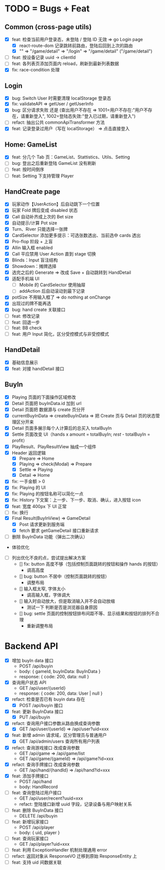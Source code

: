 # TODO = Bugs + Feat

## Common (cross-page utils)

- [x] feat: 检查当前用户登录态，未登陆 / 登陆 ID 无效 => go Login page
  - [x] react-route-dom 记录跳转前路由，登陆后回到上次的路由
  - [x] "" => "/game/detail" => "/login" => "/game/detail" ("/game/detail")
- [ ] feat: 按设备记录 uuid -> clientId
- [ ] feat: 各列表页添加页面内 reload，刷新到最新列表数据
- [x] fix: race-condition 处理

## Login

- [x] bug: Switch User 时需要清理 localStorage 登录态
- [x] fix: validateAPI => getUser / getUserInfo
- [x] bug: 区分请求失败 还是 (查出用户不存在 => 1001=用户不存在:"用户不存在，请重新登入", 1002=登陆态失效:"登入已过期，请重新登入")
- [ ] refact: 抽出公共 commonApiTransformer 方法
- [x] feat: 记录登录过用户（写在 localStorage） => 点击直接登入

## Home: GameList

- [x] feat: 分几个 Tab 页：GameList、Stattistics、Utils、Setting
- [ ] bug: 登出之后重新登陆 GameList 没有刷新
- [ ] feat: 按时间倒序
- [ ] feat: Setting 下支持管理 Player

## HandCreate page

- [x] 玩家动作【UserAction】后自动跳下一个位置
- [x] 玩家 Fold 牌后变成 disabled 状态
- [x] Call 自动补齐成上次的 Bet size
- [x] 自动提示/计算 Pot size
- [x] Turn、River 只能选择一张牌
- [x] CardSelector 添加更多提示：可选张数透出、当前选中 cards 透出
- [x] Pro-flop 阶段 + 上盲
- [x] Allin 输入框 enabled
- [x] Call 平应禁用 User Action 直到 stage 切换
- [x] Blinds：Input 盲注结构
- [x] Showdown：摊牌选择
- [x] 选完之后的 Generate => 改成 Save + 自动跳转到 HandDetail
- [x] 适配手机端 UI
  - [ ] Mobile 的 CardSelector 使用抽屉
  - [ ] addAction 后自动滚动到最下记录
- [x] potSize 不用输入框了 => do nothing at onChange
- [x] 出现过的牌不能再选
- [x] bug: hand create 关联接口
- [ ] feat: 修改记录
- [ ] feat: 回退一步
- [ ] feat: BB check
- [ ] feat: 用户 Input 简化，区分受控模式与非受控模式

## HandDetail

- [x] 基础信息展示
- [x] feat: 对接 handDetail 接口

## BuyIn

- [x] Playing 页面的下面操作区域修改
- [x] Detail 页面把 buyInData.id 加到 url
- [x] Detail 页面把 数据源与 create 页分开
- [x] currentBuyInData => createBuyInData => 把 Create 页与 Detail 页的状态管理区分开来
- [x] Detail 页面多展示每个人计算后的总买入 totalBuyIn
- [x] Settle 页面改变 UI（hands x amount = totalBuyIn; _rest_ - totalBuyIn = profit）
- [x] PlayResult、PlayResultView 抽成一个组件
- [x] Header 返回逻辑
  - [x] Prepare => Home
  - [x] Playing => check(Modal) => Prepare
  - [x] Settle => Playing
  - [x] Detail => Home
- [x] fix: 一手金额 > 0
- [x] fix: Playing 的 UI
- [x] fix: Playing 的按钮名称可以简化一点
- [x] fix: History 下文案：上一步、下一步、取消、确认，进入按钮 icon
- [x] feat: 宽度 400px 下 UI 正常
- [ ] fix: 换行
- [x] Final Result(BuyInView) => GameDetail
  - [x] Post 请求更新到服务端
  - [x] fetch 要求 getGameDetail 接口重新请求
- [ ] 删除 BuyInData 功能（弹出二次确认）

- 体验优化

- [ ] 列出优化不良的点，尝试提出解决方案
  - [] fix: button 高度不够（包括控制页面跳转的按钮和操作 hands 的按钮）
    - 调高高度
  - [] bug: button 不居中（控制页面跳转的按钮）
    - 调整布局
  - [] 输入框太窄, 字体太小
    - 调高输入框，字体调大
  - [] 输入时自动放大，但是取消输入并不会自动放缩
    - 测试一下 判断是否是浏览器自身原因
  - [] bug: settle 页面的控制按钮排布间距不等、显示结果和按钮的排列不合理
    - 重新调整布局

# Backend API

- [x] 增加 buyIn data 接口
  - POST /api/buyin
  - body: { gameId, buyInData: BuyInData }
  - response: { code: 200, data: null }
- [x] 查询用户状态 API
  - GET /api/user/{userId}
  - response: { code: 200, data: User | null }
- [x] refact: 检查是否已有 buyin data 存在
  - [x] POST /api/buyin 接口
- [x] feat: 更新 BuyInData 接口
  - [x] PUT /api/buyin
- [x] refact: 查询用户接口参数从路由换成查询参数
  - [x] GET /api/user/{userId} => /api/user?uid=xxx
- [x] feat: 新增 admin 请求域，区分管理员与普通用户
  - [x] GET /api/admin/users 查询所有用户列表
- [x] refact: 查询游戏接口 改成查询参数
  - GET /api/game => /api/game/list
  - GET /api/game/{gameId} => /api/game?id=xxx
- [x] refact: 查询手牌接口 改成查询参数
  - GET /api/hand/{handId} => /api/hand?id=xxx
- [x] feat: 添加手牌接口
  - POST /api/hand
  - body: HandRecord
- [ ] feat: 查询登陆过用户接口
  - GET /api/user/recent?uuid=xxx
  - refact: 登陆接口新增 uuid 字段，记录设备与用户映射关系
- [ ] feat: 删除 BuyInData 接口
  - DELETE /api/buyin
- [ ] feat: 新增玩家接口
  - POST /api/player
  - body: { uid, player }
- [ ] feat: 查询玩家接口
  - GET /api/player?uid=xxx
- [ ] feat: 利用 ExceptionHandler 机制处理通用 error
- [ ] refact: 返回对象从 ResponseVO 迁移到原始 ResponseEntity 上
- [ ] feat: 支持 uid 间数据关联
